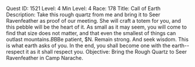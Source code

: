 Quest ID: 1521
Level: 4
Min Level: 4
Race: 178
Title: Call of Earth
Description: Take this rough quartz from me and bring it to Seer Ravenfeather as proof of our meeting. She will craft a totem for you, and this pebble will be the heart of it. As small as it may seem, you will come to find that size does not matter, and that even the smallest of things can outlast mountains.$B$BBe patient, $N. Remain strong. And seek wisdom. This is what earth asks of you. In the end, you shall become one with the earth--respect it as it shall respect you.
Objective: Bring the Rough Quartz to Seer Ravenfeather in Camp Narache.
